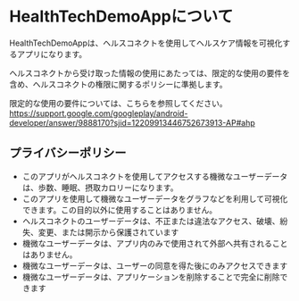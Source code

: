 # HealthTechDemoAppについて

HealthTechDemoAppは、ヘルスコネクトを使用してヘルスケア情報を可視化するアプリになります。

ヘルスコネクトから受け取った情報の使用にあたっては、限定的な使用の要件を含め、ヘルスコネクトの権限に関するポリシーに準拠します。

限定的な使用の要件については、こちらを参照してください。
https://support.google.com/googleplay/android-developer/answer/9888170?sjid=12209913446752673913-AP#ahp


## プライバシーポリシー

- このアプリがヘルスコネクトを使用してアクセスする機微なユーザーデータは、歩数、睡眠、摂取カロリーになります。
- このアプリを使用して機微なユーザーデータをグラフなどを利用して可視化できます。この目的以外に使用することはありません。
- ヘルスコネクトのユーザーデータは、不正または違法なアクセス、破壊、紛失、変更、または開示から保護されています
- 機微なユーザーデータは、アプリ内のみで使用されて外部へ共有されることはありません。
- 機微なユーザーデータは、ユーザーの同意を得た後にのみアクセスできます
- 機微なユーザーデータは、アプリケーションを削除することで完全に削除できます
